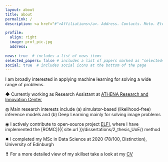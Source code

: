 ```yaml
---
layout: about
title: about
permalink: /
description: <a href="#">Affiliations</a>. Address. Contacts. Moto. Etc.

profile:
  align: right
  image: prof_pic.jpg
  address:
  
news: true  # includes a list of news items
selected_papers: false # includes a list of papers marked as "selected={true}"
social: true  # includes social icons at the bottom of the page
---
```


I am broadly interested in applying machine learning for solving a wide range of problems.

◆ Currently working as Research Assistant at [ATHENA Research and Innovation Center](https://www.athena-innovation.gr/)

◍ Main research interests include (a) simulator-based (likelihood-free) inference models and (b) Deep Learning mainly for solving image problems 

◉ I actively contribute to open-source project [ELFI](https://github.com/elfi-dev/elfi), where I have implemented the [ROMC]({{ site.url }}/dissertations/2_thesis_UoE/) method

✸ I completed my MSc in Data Science at 2020 (78/100, Distinction), University of Edinburgh

❢ For a more detailed view of my skillset take a look at my [CV]({{site.url}}/assets/pdf/cv_english.pdf)

